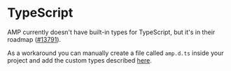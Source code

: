 # TypeScript

AMP currently doesn't have built-in types for TypeScript, but it's in their roadmap ([#13791](https://github.com/ampproject/amphtml/issues/13791)).

As a workaround you can manually create a file called `amp.d.ts` inside your project and add the custom types described [here](https://stackoverflow.com/a/50601125).
